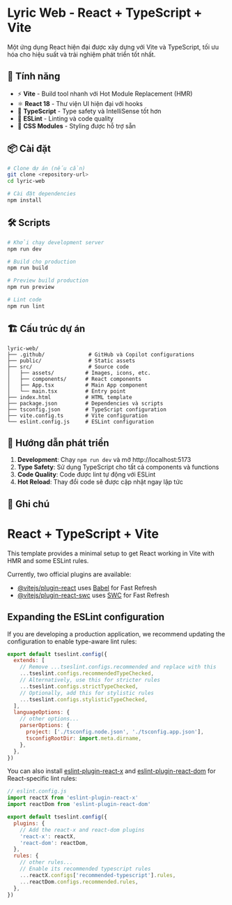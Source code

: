 # Lyric Web - React + TypeScript + Vite

Một ứng dụng React hiện đại được xây dựng với Vite và TypeScript, tối ưu hóa cho hiệu suất và trải nghiệm phát triển tốt nhất.

## 🚀 Tính năng

- ⚡️ **Vite** - Build tool nhanh với Hot Module Replacement (HMR)
- ⚛️ **React 18** - Thư viện UI hiện đại với hooks
- 🎯 **TypeScript** - Type safety và IntelliSense tốt hơn
- 📏 **ESLint** - Linting và code quality
- 🎨 **CSS Modules** - Styling được hỗ trợ sẵn

## 📦 Cài đặt

```bash
# Clone dự án (nếu cần)
git clone <repository-url>
cd lyric-web

# Cài đặt dependencies
npm install
```

## 🛠️ Scripts

```bash
# Khởi chạy development server
npm run dev

# Build cho production
npm run build

# Preview build production
npm run preview

# Lint code
npm run lint
```

## 🏗️ Cấu trúc dự án

```
lyric-web/
├── .github/              # GitHub và Copilot configurations
├── public/               # Static assets
├── src/                  # Source code
│   ├── assets/          # Images, icons, etc.
│   ├── components/      # React components
│   ├── App.tsx          # Main App component
│   └── main.tsx         # Entry point
├── index.html           # HTML template
├── package.json         # Dependencies và scripts
├── tsconfig.json        # TypeScript configuration
├── vite.config.ts       # Vite configuration
└── eslint.config.js     # ESLint configuration
```

## 🎯 Hướng dẫn phát triển

1. **Development**: Chạy `npm run dev` và mở http://localhost:5173
2. **Type Safety**: Sử dụng TypeScript cho tất cả components và functions
3. **Code Quality**: Code được lint tự động với ESLint
4. **Hot Reload**: Thay đổi code sẽ được cập nhật ngay lập tức

## 📝 Ghi chú

# React + TypeScript + Vite

This template provides a minimal setup to get React working in Vite with HMR and some ESLint rules.

Currently, two official plugins are available:

- [@vitejs/plugin-react](https://github.com/vitejs/vite-plugin-react/blob/main/packages/plugin-react) uses [Babel](https://babeljs.io/) for Fast Refresh
- [@vitejs/plugin-react-swc](https://github.com/vitejs/vite-plugin-react/blob/main/packages/plugin-react-swc) uses [SWC](https://swc.rs/) for Fast Refresh

## Expanding the ESLint configuration

If you are developing a production application, we recommend updating the configuration to enable type-aware lint rules:

```js
export default tseslint.config({
  extends: [
    // Remove ...tseslint.configs.recommended and replace with this
    ...tseslint.configs.recommendedTypeChecked,
    // Alternatively, use this for stricter rules
    ...tseslint.configs.strictTypeChecked,
    // Optionally, add this for stylistic rules
    ...tseslint.configs.stylisticTypeChecked,
  ],
  languageOptions: {
    // other options...
    parserOptions: {
      project: ['./tsconfig.node.json', './tsconfig.app.json'],
      tsconfigRootDir: import.meta.dirname,
    },
  },
})
```

You can also install [eslint-plugin-react-x](https://github.com/Rel1cx/eslint-react/tree/main/packages/plugins/eslint-plugin-react-x) and [eslint-plugin-react-dom](https://github.com/Rel1cx/eslint-react/tree/main/packages/plugins/eslint-plugin-react-dom) for React-specific lint rules:

```js
// eslint.config.js
import reactX from 'eslint-plugin-react-x'
import reactDom from 'eslint-plugin-react-dom'

export default tseslint.config({
  plugins: {
    // Add the react-x and react-dom plugins
    'react-x': reactX,
    'react-dom': reactDom,
  },
  rules: {
    // other rules...
    // Enable its recommended typescript rules
    ...reactX.configs['recommended-typescript'].rules,
    ...reactDom.configs.recommended.rules,
  },
})
```
